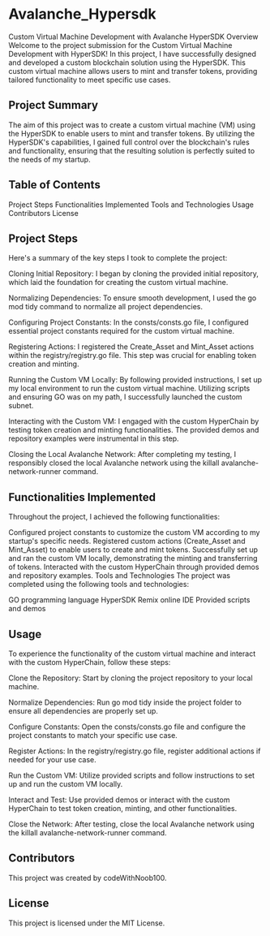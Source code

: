 # Avalanche_Hypersdk
Custom Virtual Machine Development with Avalanche HyperSDK
Overview
Welcome to the project submission for the Custom Virtual Machine Development with HyperSDK! In this project, I have successfully designed and developed a custom blockchain solution using the HyperSDK. This custom virtual machine allows users to mint and transfer tokens, providing tailored functionality to meet specific use cases.

## Project Summary
The aim of this project was to create a custom virtual machine (VM) using the HyperSDK to enable users to mint and transfer tokens. By utilizing the HyperSDK's capabilities, I gained full control over the blockchain's rules and functionality, ensuring that the resulting solution is perfectly suited to the needs of my startup.

## Table of Contents
Project Steps
Functionalities Implemented
Tools and Technologies
Usage
Contributors
License

## Project Steps
Here's a summary of the key steps I took to complete the project:

Cloning Initial Repository: I began by cloning the provided initial repository, which laid the foundation for creating the custom virtual machine.

Normalizing Dependencies: To ensure smooth development, I used the go mod tidy command to normalize all project dependencies.

Configuring Project Constants: In the consts/consts.go file, I configured essential project constants required for the custom virtual machine.

Registering Actions: I registered the Create_Asset and Mint_Asset actions within the registry/registry.go file. This step was crucial for enabling token creation and minting.

Running the Custom VM Locally: By following provided instructions, I set up my local environment to run the custom virtual machine. Utilizing scripts and ensuring GO was on my path, I successfully launched the custom subnet.

Interacting with the Custom VM: I engaged with the custom HyperChain by testing token creation and minting functionalities. The provided demos and repository examples were instrumental in this step.

Closing the Local Avalanche Network: After completing my testing, I responsibly closed the local Avalanche network using the killall avalanche-network-runner command.

## Functionalities Implemented
Throughout the project, I achieved the following functionalities:

Configured project constants to customize the custom VM according to my startup's specific needs.
Registered custom actions (Create_Asset and Mint_Asset) to enable users to create and mint tokens.
Successfully set up and ran the custom VM locally, demonstrating the minting and transferring of tokens.
Interacted with the custom HyperChain through provided demos and repository examples.
Tools and Technologies
The project was completed using the following tools and technologies:

GO programming language
HyperSDK
Remix online IDE
Provided scripts and demos
## Usage
To experience the functionality of the custom virtual machine and interact with the custom HyperChain, follow these steps:

Clone the Repository: Start by cloning the project repository to your local machine.

Normalize Dependencies: Run go mod tidy inside the project folder to ensure all dependencies are properly set up.

Configure Constants: Open the consts/consts.go file and configure the project constants to match your specific use case.

Register Actions: In the registry/registry.go file, register additional actions if needed for your use case.

Run the Custom VM: Utilize provided scripts and follow instructions to set up and run the custom VM locally.

Interact and Test: Use provided demos or interact with the custom HyperChain to test token creation, minting, and other functionalities.

Close the Network: After testing, close the local Avalanche network using the killall avalanche-network-runner command.

## Contributors
This project was created by codeWithNoob100.

## License
This project is licensed under the MIT License.

